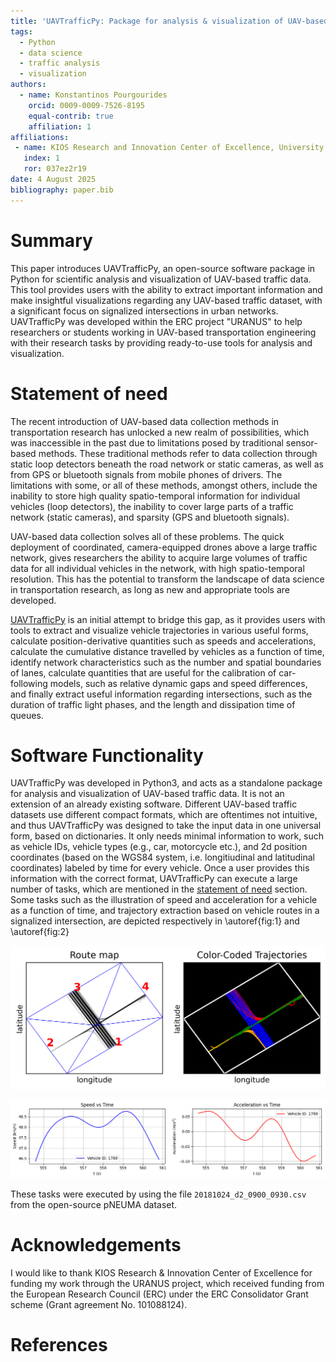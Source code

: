 ```yaml
---
title: 'UAVTrafficPy: Package for analysis & visualization of UAV-based traffic data in Python'
tags:
  - Python
  - data science
  - traffic analysis
  - visualization
authors:
  - name: Konstantinos Pourgourides
    orcid: 0009-0009-7526-8195
    equal-contrib: true
    affiliation: 1
affiliations:
 - name: KIOS Research and Innovation Center of Excellence, University of Cyprus
   index: 1
   ror: 037ez2r19
date: 4 August 2025
bibliography: paper.bib
---
```


# Summary

This paper introduces UAVTrafficPy, an open-source software package in Python for scientific analysis and visualization of UAV-based traffic data. This tool provides users with the ability to extract important information and make insightful visualizations regarding any UAV-based traffic dataset, with a significant focus on signalized intersections in urban networks. UAVTrafficPy was developed within the ERC project "URANUS" to help researchers or students working in UAV-based transportation engineering with their research tasks by providing ready-to-use tools for analysis and visualization.

# Statement of need

The recent introduction of UAV-based data collection methods in transportation research has unlocked a new realm of possibilities, which was inaccessible in the past due to limitations posed by traditional sensor-based methods. These traditional methods refer to data collection through static loop detectors beneath the road network or static cameras, as well as from GPS or bluetooth signals from mobile phones of drivers. The limitations with some, or all of these methods, amongst others, include the inability to store high quality spatio-temporal information for individual vehicles (loop detectors), the inability to cover large parts of a traffic network (static cameras), and sparsity (GPS and bluetooth signals). 

UAV-based data collection solves all of these problems. The quick deployment of coordinated, camera-equipped drones above a large traffic network, gives researchers the ability to acquire large volumes of traffic data for all individual vehicles in the network, with high spatio-temporal resolution. This has the potential to transform the landscape of data science in transportation research, as long as new and appropriate tools are developed. 

[UAVTrafficPy](https://github.com/KPourgourides/UAVTrafficPy) is an initial attempt to bridge this gap, as it provides users with tools to extract and visualize vehicle trajectories in various useful forms, calculate position-derivative quantities such as speeds and accelerations, calculate the cumulative distance travelled by vehicles as a function of time, identify network characteristics such as the number and spatial boundaries of lanes, calculate quantities that are useful for the calibration of car-following models, such as relative dynamic gaps and speed differences, and finally extract useful information regarding intersections, such as the duration of traffic light phases, and the length and dissipation time of queues.

# Software Functionality

UAVTrafficPy was developed in Python3, and acts as a standalone package for analysis and visualization of UAV-based traffic data. It is not an extension of an already existing software. Different UAV-based traffic datasets use different compact formats, which are oftentimes not intuitive, and thus UAVTrafficPy was designed to take the input data in one universal form, based on dictionaries. It only needs minimal information to work, such as vehicle IDs, vehicle types (e.g., car, motorcycle etc.), and 2d position coordinates (based on the WGS84 system, i.e. longitiudinal and latitudinal coordinates) labeled by time for every vehicle. Once a user provides this information with the correct format, UAVTrafficPy can execute a large number of tasks, which are mentioned in the [statement of need](#statement-of-need) section. Some tasks such as the illustration of speed and acceleration for a vehicle as a function of time, and trajectory extraction based on vehicle routes in a signalized intersection, are depicted respectively in \autoref{fig:1} and \autoref{fig:2} 

![UAV-based vehicle trajectories separated based on their routes in a signalized intersection. \label{fig:1}](images/trajectories.png)

![Speed and acceleration of a random vehicle as a function of time using its UAV-based trajectory. \label{fig:2}](images/speed_acceleration.png)

These tasks were executed by using the file `20181024_d2_0900_0930.csv` from the open-source pNEUMA dataset.

# Acknowledgements

I would like to thank KIOS Research & Innovation Center of Excellence for funding my work through the URANUS project, which received funding from the European Research Council (ERC) under the ERC Consolidator Grant scheme (Grant agreement No. 101088124).

# References




